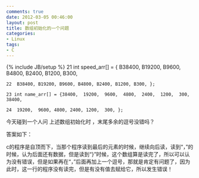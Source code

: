 ```yaml
---
comments: true
date: 2012-03-05 00:46:00
layout: post
title: 数组初始化的一个问题
categories:
- Linux
tags:
- C
---
```


{% include JB/setup %}
    21 int speed_arr[] = { B38400, B19200, B9600, B4800, B2400, B1200, B300,

    22  B38400, B19200, B9600, B4800, B2400, B1200, B300, };

    23 int name_arr[] = {38400,  19200,  9600,  4800,  2400,  1200,  300, 38400,

    24  19200,  9600, 4800, 2400, 1200,  300, };

  


  


今天碰到一个人问 上述数组初始化时 ，末尾多余的逗号没错吗？

答案如下：
    
c的程序是自顶而下，当那个程序读到最后的元素的时候，继续向后读，读到“，”的时候，认为后面还有数据，但是读到“}”时候，这个数组算是读完了，所以可以认为没有错误，但是如果再在“，”后面再加上一个逗号，那就是肯定有问题了，因为此时，这一行的程序没有读完，但是有没有值去赋给它，所以发生错误！


